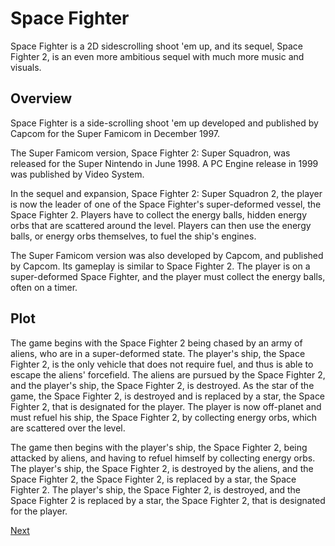 # Space Fighter

Space Fighter is a 2D sidescrolling shoot 'em up, and its sequel, Space Fighter 2, is an even more ambitious sequel with much more music and visuals.

## Overview

Space Fighter is a side-scrolling shoot 'em up developed and published by Capcom for the Super Famicom in December 1997.

The Super Famicom version, Space Fighter 2: Super Squadron, was released for the Super Nintendo in June 1998. A PC Engine release in 1999 was published by Video System.

In the sequel and expansion, Space Fighter 2: Super Squadron 2, the player is now the leader of one of the Space Fighter's super-deformed vessel, the Space Fighter 2. Players have to collect the energy balls, hidden energy orbs that are scattered around the level. Players can then use the energy balls, or energy orbs themselves, to fuel the ship's engines.

The Super Famicom version was also developed by Capcom, and published by Capcom. Its gameplay is similar to Space Fighter 2. The player is on a super-deformed Space Fighter, and the player must collect the energy balls, often on a timer.

## Plot

The game begins with the Space Fighter 2 being chased by an army of aliens, who are in a super-deformed state. The player's ship, the Space Fighter 2, is the only vehicle that does not require fuel, and thus is able to escape the aliens' forcefield. The aliens are pursued by the Space Fighter 2, and the player's ship, the Space Fighter 2, is destroyed. As the star of the game, the Space Fighter 2, is destroyed and is replaced by a star, the Space Fighter 2, that is designated for the player. The player is now off-planet and must refuel his ship, the Space Fighter 2, by collecting energy orbs, which are scattered over the level.

The game then begins with the player's ship, the Space Fighter 2, being attacked by aliens, and having to refuel himself by collecting energy orbs. The player's ship, the Space Fighter 2, is destroyed by the aliens, and the Space Fighter 2, the Space Fighter 2, is replaced by a star, the Space Fighter 2. The player's ship, the Space Fighter 2, is destroyed, and the Space Fighter 2 is replaced by a star, the Space Fighter 2, that is designated for the player.

[Next](090.md)